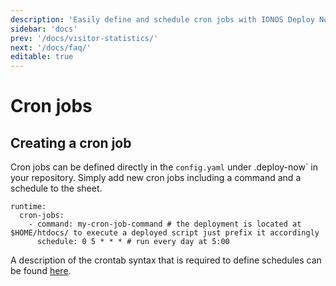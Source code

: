 ```yaml
---
description: 'Easily define and schedule cron jobs with IONOS Deploy Now directly from your GitHub repository.'
sidebar: 'docs'
prev: '/docs/visitor-statistics/'
next: '/docs/faq/'
editable: true
---
```


# Cron jobs

## Creating a cron job
Cron jobs can be defined directly in the `config.yaml` under .deploy-now` in your repository. Simply add new cron jobs including a command and a schedule to the sheet. 

```
runtime:
  cron-jobs:
    - command: my-cron-job-command # the deployment is located at $HOME/htdocs/ to execute a deployed script just prefix it accordingly
      schedule: 0 5 * * * # run every day at 5:00
```

A description of the crontab syntax that is required to define schedules can be found [here](https://www.adminschoice.com/crontab-quick-reference).
